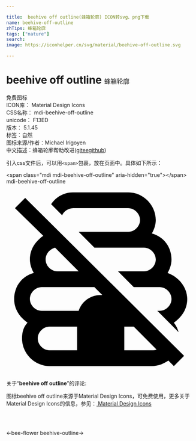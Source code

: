 ```yaml
---

title:  beehive off outline(蜂箱轮廓) ICON转svg、png下载
name: beehive-off-outline
zhTips: 蜂箱轮廓
tags: ["nature"]
search: 
image: https://iconhelper.cn/svg/material/beehive-off-outline.svg

---
```


# beehive off outline  <small style="font-size: 60%;font-weight: 100">蜂箱轮廓</small>


<div class="detail-page">
<p>
<span><span class="badge-success badge">免费图标</span> </span>
<br/>
<span>
ICON库：
<span class="badge-secondary badge">Material Design Icons</span> 
</span>
<br/>
<span>
CSS名称：
<span class="badge-secondary badge">mdi-beehive-off-outline</span> 
</span>
<br/>
<span>
unicode：
<span class="badge-secondary badge">F13ED</span> 
<copy-btn content='F13ED' btn-title=""></copy-btn>
<copy-btn :content='String.fromCodePoint(parseInt("F13ED", 16))' btn-title="复制U"></copy-btn>
</span>
<br/>
<span>
版本：
<span class="badge-secondary badge">5.1.45</span> 
</span><br/><span>标签：<span class="badge-light badge"><router-link to="/tags/nature.html">自然</router-link></span></span>
<br/>
<span>图标来源/作者：<span class="badge-light badge">Michael Irigoyen</span></span> 
<br/>
<span class="zh-detail">中文描述：<span class="badge-primary badge">蜂箱轮廓</span><span class="help-link"><span>帮助改进</span>(<a href="https://gitee.com/liuwave/icon-helper/edit/master/json/material/beehive-off-outline.json" target="_blank" rel="noopener noreferrer">gitee</a><a href="https://github.com/liuwave/icon-helper/edit/master/json/material/beehive-off-outline.json" target="_blank" rel="noopener noreferrer">github</a></span>)</span><br/>
</p>
</div>
<div class="alert alert-dark">
  <i class="mdi mdi-beehive-off-outline mdi-48px"></i>
  <i class="mdi mdi-beehive-off-outline mdi-36px"></i>
  <i class="mdi mdi-beehive-off-outline mdi-24px"></i>
  <i class="mdi mdi-beehive-off-outline mdi-18px"></i>
</div>
<div>
  <p>引入css文件后，可以用<code>&lt;span&gt;</code>包裹，放在页面中。具体如下所示：    
  </p>
  <div class="alert alert-primary" style="font-size: 14px">
    &lt;span class="mdi mdi-beehive-off-outline" aria-hidden="true"&gt;&lt;/span&gt;
    <copy-btn content='<span class="mdi mdi-beehive-off-outline" aria-hidden="true"></span>'></copy-btn>
  </div>
  <div class="alert alert-secondary">
    <i class="mdi mdi-beehive-off-outline"
    style="font-size: 24px"
    aria-hidden="true"></i> mdi-beehive-off-outline
    <copy-btn content="mdi-beehive-off-outline" btn-title="复制图标名称"></copy-btn>
  </div>
</div>
<div id="svg" class="svg-wrap">
<svg xmlns="http://www.w3.org/2000/svg" viewBox="0 0 24 24"><path d="M1.1 3L4.7 6.5C3.7 7.2 3 8.2 3 9.5C3 10.1 3.2 10.7 3.5 11.2C2 11.6 1 12.9 1 14.5C1 15.8 1.7 16.8 2.7 17.5C2.2 18 2 18.7 2 19.5C2 21.4 3.6 23 5.5 23H18.5C19.3 23 20 22.7 20.6 22.3L21.3 23L22.6 21.7L2.4 1.7L1.1 3M9.2 11H6.5C5.7 11 5 10.3 5 9.5C5 8.8 5.5 8.2 6.2 8L9.2 11M9 21H5.5C4.7 21 4 20.3 4 19.5S4.7 18 5.5 18H9V21M9.2 16H4.5C3.7 16 3 15.3 3 14.5S3.7 13 4.5 13H11.2L12.2 14H12C10.7 14 9.6 14.8 9.2 16M18.5 21H15V18H16.2L19.1 20.9C18.9 21 18.7 21 18.5 21M7.1 3.9L5.7 2.5C6.3 1.6 7.3 1 8.5 1H15.5C17.4 1 19 2.6 19 4.5C19 5.1 18.8 5.7 18.5 6.2C20 6.6 21 7.9 21 9.5C21 10.1 20.8 10.7 20.5 11.2C21.9 11.7 23 13 23 14.5C23 15.8 22.3 16.8 21.3 17.5C21.6 17.9 21.8 18.3 21.9 18.7L19.2 16H19.5C20.3 16 21 15.3 21 14.5S20.3 13 19.5 13H16.2L14.2 11H17.5C18.3 11 19 10.3 19 9.5S18.3 8 17.5 8H11.2L9.2 6H15.5C16.3 6 17 5.3 17 4.5S16.3 3 15.5 3H8.5C7.9 3 7.3 3.4 7.1 3.9Z" /></svg>
</div>
<detail full-name='mdi-beehive-off-outline'></detail>
<div class="icon-detail__container">
<p>关于“<b>beehive off outline</b>”的评论:</p>
</div>
<Vssue title="关于“beehive off outline”的评论" />    
<div><p>图标beehive off outline来源于Material Design Icons，可免费使用，更多关于 Material Design Icons的信息，参见：<a target="_blank" href="https://iconhelper.cn/material.html"> Material Design Icons</a>
</p></div>

<div style="padding:2rem 0 " class="page-nav"><p class="inner"><span class="prev">←<router-link to="/icon/bee-flower.html">bee-flower</router-link></span> <span class="next"><router-link to="/icon/beehive-outline.html">beehive-outline</router-link>→</span></p></div>

